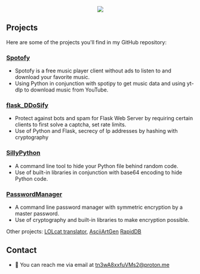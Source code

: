 <div align="center">
    <img src="https://github.com/tn3w/tn3w/blob/master/animation.gif">
</div>

## Projects

Here are some of the projects you'll find in my GitHub repository:

### [Spotofy](https://github.com/tn3w/Spotofy)

- Spotofy is a free music player client without ads to listen to and download your favorite music. 
- Using Python in conjunction with spotipy to get music data and using yt-dlp to download music from YouTube.

### [flask_DDoSify](https://github.com/tn3w/flask_DDoSify)

- Protect against bots and spam for Flask Web Server by requiring certain clients to first solve a captcha, set rate limits.
- Use of Python and Flask, secrecy of Ip addresses by hashing with cryptography

### [SillyPython](https://github.com/tn3w/SillyPython)

- A command line tool to hide your Python file behind random code.
- Use of built-in libraries in conjunction with base64 encoding to hide Python code.

### [PasswordManager](https://github.com/tn3w/passwordmanager)

- A command line password manager with symmetric encryption by a master password.
- Use of cryptography and built-in libraries to make encryption possible.

Other projects: [LOLcat translator](https://github.com/tn3w/LOLcat), [AsciiArtGen](https://github.com/tn3w/AsciiGifGen) [RapidDB](https://github.com/tn3w/RapidDB)

## Contact

- 📧 You can reach me via email at [tn3wA8xxfuVMs2@proton.me](mailto:tn3wA8xxfuVMs2@proton.me)
